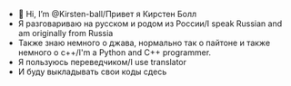 - 👋 Hi, I’m @Kirsten-ball/Привет я Кирстен Болл
- Я разговариваю на русском и родом из России/I speak Russian and am originally from Russia
- Также знаю немного о джава, нормально так о пайтоне и также немного о с++/I'm a Python and C++ programmer.
- Я пользуюсь переведчиком/I use translator
- И буду выкладывать свои коды сдесь
<!---
Kirsten-ball/Kirsten-ball is a ✨ special ✨ repository because its `README.md` (this file) appears on your GitHub profile.
You can click the Preview link to take a look at your changes.
--->
